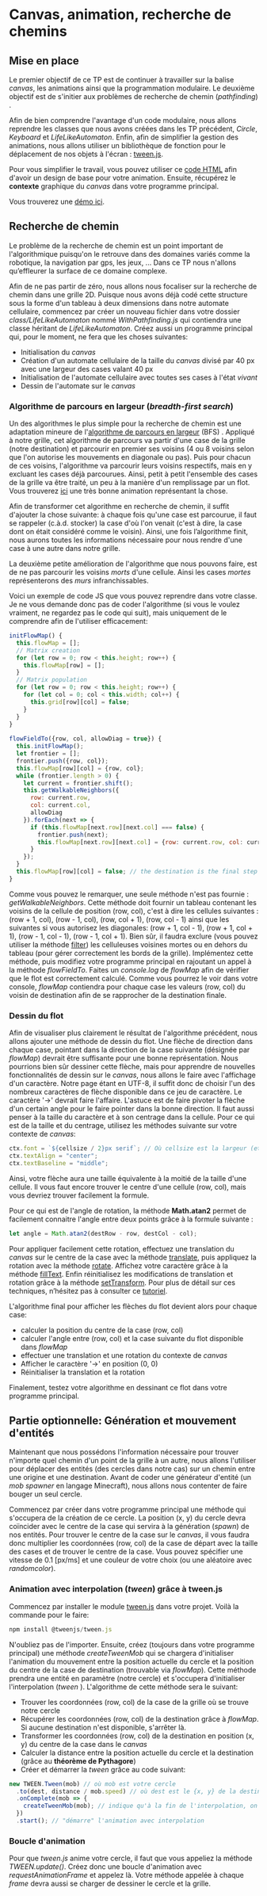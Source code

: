 
# Canvas, animation, recherche de chemins
  

## Mise en place  

Le premier objectif de ce TP est de continuer à travailler sur la balise *canvas*, les animations ainsi que la programmation modulaire. Le deuxième objectif est de s'initier aux problèmes de recherche de chemin (*pathfinding*) .

Afin de bien comprendre l'avantage d'un code modulaire, nous allons reprendre les classes que nous avons créées dans les TP précédent, *Circle*, *Keyboard* et *LifeLikeAutomaton*. Enfin, afin de simplifier la gestion des animations, nous allons utiliser un bibliothèque de fonction pour le déplacement de nos objets à l'écran : [tween.js](https://github.com/tweenjs/tween.js/). 

Pour vous simplifier le travail, vous pouvez utiliser  ce [code HTML](resources/canvas_path_finding.html) afin d'avoir un design de base pour votre animation. Ensuite, récupérez le **contexte** graphique du *canvas* dans votre programme principal.   

Vous trouverez une [démo ici](https://chabloz.eu/files/pathfinding/).

## Recherche de chemin
  
Le problème de la recherche de chemin est un point important de l'algorithmique puisqu'on le retrouve dans des domaines variés comme la robotique, la navigation par gps, les jeux, ... Dans ce TP nous n'allons qu’effleurer la surface de ce domaine complexe. 

Afin de ne pas partir de zéro, nous allons nous focaliser sur la recherche de chemin dans une grille 2D. Puisque nous avons déjà codé cette structure sous la forme d'un tableau à deux dimensions dans notre automate cellulaire, commencez par créer un nouveau fichier dans votre dossier *class/LifeLikeAutomaton* nommé *WithPathfinding.js* qui contiendra une classe héritant de *LifeLikeAutomaton*. Créez aussi un programme principal qui, pour le moment, ne fera que les choses suivantes:

- Initialisation du *canvas*
- Création d'un automate cellulaire de la taille du *canvas* divisé par 40 px avec une largeur des cases valant 40 px 
- Initialisation de l'automate cellulaire avec toutes ses cases à l'état *vivant*
- Dessin de l'automate sur le *canvas*  

### Algorithme de parcours en largeur (*breadth-first search*)
  
 Un des algorithmes le plus simple pour la recherche de chemin est une adaptation mineure de l'[algorithme de parcours en largeur](https://fr.wikipedia.org/wiki/Algorithme_de_parcours_en_largeur) (BFS) . Appliqué à notre grille, cet algorithme de parcours va partir d'une case de la grille (notre destination) et parcourir en premier ses voisins (4 ou 8 voisins selon que l'on autorise les mouvements en diagonale ou pas). Puis pour chacun de ces voisins, l'algorithme va parcourir leurs voisins respectifs, mais en y excluant les cases déjà parcourues.   Ainsi, petit à petit l'ensemble des cases de la grille va être traité, un peu à la manière d'un remplissage par un flot.  Vous trouverez [ici](https://www.redblobgames.com/pathfinding/a-star/introduction.html#breadth-first-search) une très bonne animation représentant la chose. 

Afin de transformer cet algorithme en recherche de chemin, il suffit d'ajouter la chose suivante: à chaque fois qu'une case est parcourue, il faut se rappeler (c.à.d. stocker) la case d'où l'on venait (c'est à dire, la case dont on était considéré comme le voisin). Ainsi, une fois l’algorithme finit, nous aurons toutes les informations nécessaire pour nous rendre d'une case à une autre dans notre grille. 

La deuxième petite amélioration de l'algorithme que nous pouvons faire, est de ne pas parcourir les voisins *morts* d'une cellule. Ainsi les cases *mortes* représenterons  des *murs* infranchissables. 

Voici un exemple de code JS que vous pouvez reprendre dans votre classe. Je ne vous demande donc pas de coder l'algorithme (si vous le voulez vraiment, ne regardez pas le code qui suit), mais uniquement de le comprendre afin de l'utiliser efficacement:

```js
initFlowMap() {
  this.flowMap = [];
  // Matrix creation
  for (let row = 0; row < this.height; row++) {
    this.flowMap[row] = [];
  }
  // Matrix population
  for (let row = 0; row < this.height; row++) {
    for (let col = 0; col < this.width; col++) {
      this.grid[row][col] = false;
    }
  }
}
  
flowFieldTo({row, col, allowDiag = true}) {
  this.initFlowMap();
  let frontier = [];
  frontier.push({row, col});
  this.flowMap[row][col] = {row, col};
  while (frontier.length > 0) {
    let current = frontier.shift();
    this.getWalkableNeighbors({
      row: current.row, 
      col: current.col,
      allowDiag
    }).forEach(next => {
      if (this.flowMap[next.row][next.col] === false) {
        frontier.push(next);
        this.flowMap[next.row][next.col] = {row: current.row, col: current.col};
      }
    });
  }
  this.flowMap[row][col] = false; // the destination is the final step
}
```

Comme vous pouvez le remarquer, une seule méthode n'est pas fournie : *getWalkableNeighbors*. Cette méthode doit fournir un tableau contenant les voisins de la cellule de position (row, col), c'est à dire les cellules suivantes : (row + 1, col), (row - 1, col), (row, col + 1),  (row, col - 1) ainsi que les suivantes si vous autorisez les diagonales: (row + 1, col - 1), (row + 1, col + 1),  (row - 1, col - 1), (row - 1, col + 1). Bien sûr, il faudra exclure (vous pouvez utiliser la méthode [filter](https://developer.mozilla.org/fr/docs/Web/JavaScript/Reference/Objets_globaux/Array/filter)) les celluleuses voisines mortes ou en dehors du tableau (pour gérer correctement les bords de la grille). Implémentez cette méthode, puis modifiez votre programme principal en rajoutant un appel à la méthode *flowFieldTo*. Faites un *console.log* de *flowMap* afin de vérifier que le flot est correctement calculé. Comme vous pourrez le voir dans votre console, *flowMap* contiendra pour chaque case les valeurs (row, col) du voisin de destination afin de se rapprocher de la destination finale.
 
### Dessin du flot

Afin de visualiser plus clairement le résultat de l'algorithme précédent, nous allons ajouter une méthode de dessin du flot. Une flèche de direction dans chaque case, pointant dans la direction de la case suivante (désignée par *flowMap*) devrait être suffisante pour une bonne représentation. Nous pourrions bien sûr dessiner cette flèche, mais pour apprendre de nouvelles fonctionnalités de dessin sur le *canvas*, nous allons le faire avec l'affichage d'un caractère.  Notre page étant en UTF-8,  il suffit donc de choisir l'un des nombreux caractères de flèche disponible dans ce jeu de caractère. Le caractère '→' devrait faire l'affaire. L'astuce est de faire pivoter la flèche d'un certain angle pour le faire pointer dans la bonne direction. Il faut aussi penser à la taille du caractère et à son centrage dans la cellule.  Pour ce qui est de la taille et du centrage, utilisez les méthodes suivante sur votre contexte de *canvas*:
```js
ctx.font = `${cellsize / 2}px serif`; // Où cellsize est la largeur (et aussi hauteur) en [px] des cases
ctx.textAlign = "center";
ctx.textBaseline = "middle";
```
Ainsi, votre flèche aura une taille équivalente à la moitié  de la taille d'une cellule. Il vous faut encore trouver le centre d'une cellule (row, col), mais vous devriez trouver facilement la formule.

Pour ce qui est de l'angle de rotation, la méthode **Math.atan2** permet de facilement connaitre l'angle entre deux points grâce à la formule suivante :

```js
let angle = Math.atan2(destRow - row, destCol - col);
```
Pour appliquer facilement cette rotation, effectuez une translation du *canvas* sur le centre de la case avec la méthode  [translate](https://developer.mozilla.org/fr/docs/Web/API/CanvasRenderingContext2D/translate), puis appliquez la rotation avec la méthode [rotate](https://developer.mozilla.org/fr/docs/Web/API/CanvasRenderingContext2D/rotate).  Affichez votre caractère grâce à la méthode [fillText](https://developer.mozilla.org/fr/docs/Web/API/CanvasRenderingContext2D/fillText). Enfin réinitialisez les modifications de translation et rotation grâce à la méthode [setTransform](https://developer.mozilla.org/fr/docs/Web/API/CanvasRenderingContext2D/setTransform). Pour plus de détail sur ces techniques, n’hésitez pas à consulter ce [tutoriel](https://developer.mozilla.org/fr/docs/Tutoriel_canvas/Transformations).

L'algorithme final pour afficher les flèches du flot devient alors pour chaque case:

- calculer la position du centre de la case (row, col)
- calculer l'angle entre (row, col) et la case suivante du flot disponible dans *flowMap*
- effectuer une translation et une rotation du contexte de *canvas*
- Afficher le caractère  '→' en position (0, 0) 
- Réinitialiser la translation et la rotation

Finalement, testez votre algorithme en dessinant ce flot dans votre programme principal.

## Partie optionnelle: Génération et mouvement d'entités

Maintenant que nous possédons l'information nécessaire pour trouver n'importe quel chemin d'un point de la grille à un autre, nous allons l'utiliser pour déplacer des entités (des cercles dans notre cas) sur un chemin entre une origine et une destination. Avant de coder une générateur d'entité (un *mob spawner* en langage Minecraft), nous allons nous contenter de faire bouger un seul cercle. 

Commencez par créer dans votre programme principal une méthode qui s'occupera de la création de ce cercle. La position (x, y) du cercle devra coïncider avec le centre de la case qui servira à la génération (*spawn*) de nos entités. Pour trouver le centre de la case sur le *canvas*, il vous faudra donc multiplier les coordonnées (row, col) de la case de départ avec la taille des cases et de trouver le centre de la case. Vous pouvez spécifier une vitesse de 0.1 [px/ms] et une couleur de votre choix (ou une aléatoire avec *randomcolor*).

### Animation avec interpolation (*tween*) grâce à tween.js 

Commencez par installer le module [tween.js](https://github.com/tweenjs/tween.js/) dans votre projet. Voilà la commande pour le faire:

```js
npm install @tweenjs/tween.js
```

N'oubliez pas de l'importer. Ensuite, créez (toujours dans votre programme principal) une méthode *createTweenMob* qui se chargera d'initialiser l'animation du mouvement entre la position actuelle du cercle et la position du centre de la case de destination (trouvable via *flowMap*).  Cette méthode prendra une entité en paramètre (notre cercle) et s'occupera d'initialiser l'interpolation (*tween* ).  L'algorithme de cette méthode sera le suivant:

- Trouver les coordonnées (row, col) de la case de la grille où se trouve notre cercle
- Récupérer les coordonnées (row, col) de la destination grâce à *flowMap*. Si aucune destination n'est disponible, s'arrêter là.
- Transformer les coordonnées (row, col) de la destination en position (x, y) du centre de la case dans le *canvas*
- Calculer la distance entre la position actuelle du cercle et la destination (grâce au **théorème de Pythagore**)
- Créer et démarrer la *tween* grâce au code suivant:

```js
new TWEEN.Tween(mob) // où mob est votre cercle
  .to(dest, distance / mob.speed) // où dest est le {x, y} de la destination
  .onComplete(mob => {
    createTweenMob(mob); // indique qu'à la fin de l'interpolation, on recommence
  })
  .start(); // "démarre" l'animation avec interpolation
```

### Boucle d'animation

Pour que *tween.js* anime votre cercle, il faut que vous appeliez la méthode *TWEEN.update()*. Créez donc une boucle d'animation avec *requestAnimationFrame* et appelez là. Votre méthode appelée à chaque *frame* devra aussi se charger de dessiner le cercle et la grille.
